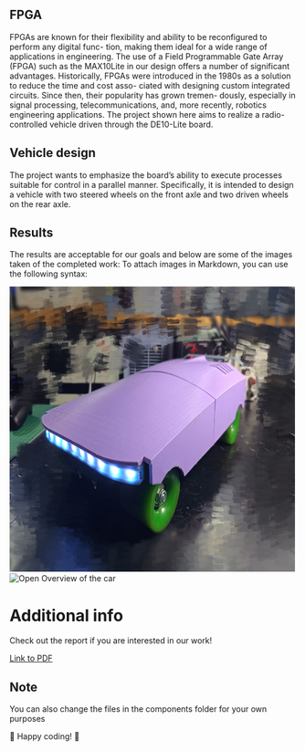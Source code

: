 ## FPGA
FPGAs are known for their flexibility and ability to be reconfigured to perform any digital func- tion, making them ideal for a wide range of applications in engineering. The use of a Field Programmable Gate Array (FPGA) such as the MAX10Lite in our design offers a number of significant advantages. Historically, FPGAs were introduced in the 1980s as a solution to reduce the time and cost asso- ciated with designing custom integrated circuits. Since then, their popularity has grown tremen- dously, especially in signal processing, telecommunications, and, more recently, robotics engineering applications. The project shown here aims to realize a radio-controlled vehicle driven through the DE10-Lite board.

## Vehicle design
The project wants to emphasize the board’s ability to execute processes suitable for control in a parallel manner. Specifically, it is intended to design a vehicle with two steered wheels on the front axle and two driven wheels on the rear axle.

## Results
The results are acceptable for our goals and below are some of the images taken of the completed work:
To attach images in Markdown, you can use the following syntax:

<img src="medias/result_total.jpg" alt="Final Overview of the car" width="500" height="500">
<img src="medias/p3.jpg" alt="Open Overview of the car" width="500" height="500">


# Additional info
Check out the report if you are interested in our work!

[Link to PDF](Report.pdf)

## Note
You can also change the files in the components folder for your own purposes 

🚀 Happy coding! 🌟




